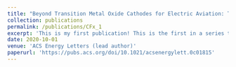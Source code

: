```yaml
---
title: "Beyond Transition Metal Oxide Cathodes for Electric Aviation: The Case of Rechargeable CFx"
collection: publications
permalink: /publications/CFx_1
excerpt: 'This is my first publication! This is the first in a series to analyze the discharge mechanism of the Li-CFx battery. I used density functional theory (DFT) calculations to show that an intermediate product forms during discharge, and propose a plausible crystal structure for the same.'
date: 2020-10-01
venue: 'ACS Energy Letters (lead author)'
paperurl: 'https://pubs.acs.org/doi/10.1021/acsenergylett.0c01815'
---
```


